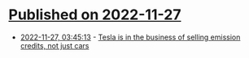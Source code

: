 # [Published on 2022-11-27](index.md)

* [2022-11-27, 03:45:13](https://news.ycombinator.com/item?id=33760091) - [Tesla is in the business of selling emission credits, not just cars](https://twitter.com/stealthygeek/status/1596518142423232513)
